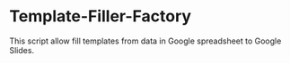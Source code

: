 # Template-Filler-Factory
This script allow fill templates from data in Google spreadsheet to Google Slides. 
